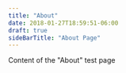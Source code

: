 ```yaml
---
title: "About"
date: 2018-01-27T18:59:51-06:00
draft: true
sideBarTitle: "About Page"
---
```



Content of the "About" test page